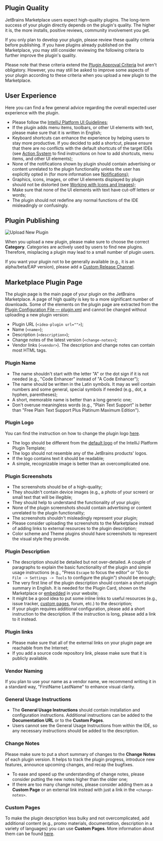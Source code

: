[//]: # (title: Quality Guidelines)

## Plugin Quality

JetBrains Marketplace users expect high-quality plugins. The long-term success of your plugin directly depends on the plugin's quality. The higher it is, the more installs, positive reviews, community involvement you get.

If you only plan to develop your plugin, please review these quality criteria before publishing. If you have plugins already published on the Marketplace, you may still consider reviewing the following criteria to further improve the plugin's quality.

Please note that these criteria extend the [Plugin Approval Criteria](https://plugins.jetbrains.com/legal/approval-guidelines) but aren't obligatory. However, you may still be asked to improve some aspects of your plugin according to these criteria when you upload a new plugin to the Marketplace.

## User Experience

Here you can find a few general advice regarding the overall expected user experience with the plugin.

* Please follow the [IntelliJ Platform UI Guidelines](https://jetbrains.design/intellij/);
* If the plugin adds menu items, toolbars, or other UI elements with text, please make sure that it is written in English;
* Keyboard shortcuts can enhance the experience by helping users to stay more productive. If you decided to add a shortcut, please ensure that there are no conflicts with the default shortcuts of the target IDEs (see [Action System](https://plugins.jetbrains.com/docs/intellij/basic-action-system.html) to find instructions on how to add shortcuts, menu items, and other UI elements);
* None of the notifications shown by plugin should contain advertising or content unrelated to the plugin functionality unless the user has explicitly opted in (for more information see [Notifications](https://plugins.jetbrains.com/docs/intellij/notifications.html));
* Graphics, icons, images, or other UI elements displayed by plugin should not be distorted (see [Working with Icons and Images](https://plugins.jetbrains.com/docs/intellij/work-with-icons-and-images.html));
* Make sure that none of the UI elements with text have cut-off letters or words;
* The plugin should not redefine any normal functions of the IDE misleadingly or confusingly.

## Plugin Publishing

![Upload New Plugin](upload-new-plugin.png)

When you upload a new plugin, please make sure to choose the correct **Category**. Categories are actively used by users to find new plugins. Therefore, misplacing a plugin may lead to a small number of plugin users.

If you want your plugin not to be generally available (e.g., it is an alpha/beta/EAP version), please add a [Custom Release Channel](https://plugins.jetbrains.com/docs/marketplace/custom-release-channels.html).

## Marketplace Plugin Page

The plugin page is the main page of your plugin on the JetBrains Marketplace. A page of high quality is key to a more significant number of downloads. 
Some of the elements on the plugin page are extracted from the [Plugin Configuration File — plugin.xml](https://plugins.jetbrains.com/docs/intellij/plugin-configuration-file.html) and cannot be changed without uploading a new plugin version:
* Plugin URL (`<idea-plugin url="">`);
* Name (`<name>`);
* Description (`<description>`);
* Change notes of the latest version (`<change-notes>`);
* Vendor links (`<vendor>`).
The description and change notes can contain most HTML tags.

### Plugin Name
* The name shouldn't start with the letter "A" or the dot sign if it is not needed (e.g., "Code Enhancer" instead of "A Code Enhancer");
* The name should be written in the Latin symbols. It may as well contain numbers and some general, special symbols if needed (e.g., dot, a hyphen, parentheses);
* A short, memorable name is better than a long generic one;
* Don't overuse meaningless words (e.g., "Plain Text Support" is better than "Free Plain Text Support Plus Platinum Maximum Edition").

### Plugin Logo
You can find the instruction on how to change the plugin logo [here](https://plugins.jetbrains.com/docs/intellij/plugin-icon-file.html).
* The logo should be different from the [default logo](https://github.com/JetBrains/intellij-platform-plugin-template/blob/main/src/main/resources/META-INF/pluginIcon.svg) of the IntelliJ Platform Plugin Template;
* The logo should not resemble any of the JetBrains products' logos.
* If the logo contains text it should be readable;
* A simple, recognizable image is better than an overcomplicated one.

### Plugin Screenshots
* The screenshots should be of a high-quality;
* They shouldn't contain device images (e.g., a photo of your screen) or small text that will be illegible;
* They should help to understand the functionality of your plugin;
* None of the plugin screenshots should contain advertising or content unrelated to the plugin functionality;
* The screenshots shouldn't misleadingly represent your plugin;
* Please consider uploading the screenshots to the Marketplace instead of adding links to external resources to the plugin description;
* Color scheme and Theme plugins should have screenshots to represent the visual style they provide.

### Plugin Description
* The description should be detailed but not over-detailed. A couple of paragraphs to explain the basic functionality of the plugin and simple usage instructions (e.g., "Press `Escape` to focus the editor" or "Go to `File -> Settings -> Tools` to configure the plugin") should be enough;
* The very first line of the plugin description should contain a short plugin summary in English. It is needed for the Plugin Card, shown on the Marketplace or [embedded](https://plugins.jetbrains.com/docs/marketplace/embeddable-content.html) in your website;
* It might be a good idea to put some inline links to useful resources (e.g., issue tracker, [custom pages](https://plugins.jetbrains.com/docs/marketplace/custom-pages.html), forum, etc.) to the description;
* If your plugin requires additional configuration, please add a short instruction to the description. If the instruction is long, please add a link to it instead.

### Plugin links
* Please make sure that all of the external links on your plugin page are reachable from the Internet;
* If you add a source code repository link, please make sure that it is publicly available.

### Vendor Naming
If you plan to use your name as a vendor name, we recommend writing it in a standard way, "FirstName LastName" to enhance visual clarity.

### General Usage Instructions
* The **General Usage Instructions** should contain installation and configuration instructions. Additional instructions can be added to the **Documentation URL** or to the **Custom Pages**.
* Users cannot see the General Usage Instructions from within the IDE, so any necessary instructions should be added to the description.

### Change Notes
Please make sure to put a short summary of changes to the **Change Notes** of each plugin version. It helps to track the plugin progress, introduce new features, announce upcoming changes, and recap the bugfixes.
* To ease and speed up the understanding of change notes, please consider putting the new notes higher than the older one;
* If there are too many change notes, please consider adding them as a **Custom Page** or an external link instead with just a link in the `<change-notes>`.

### Custom Pages
To make the plugin description less bulky and not overcomplicated, add additional content (e.g., promo materials, documentation, description in a variety of languages) you can use **Custom Pages**. More information about them can be found [here](https://plugins.jetbrains.com/docs/marketplace/custom-pages.html).
